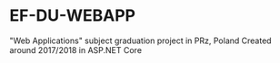 # EF-DU-WEBAPP
"Web Applications" subject graduation project in PRz, Poland
Created around 2017/2018 in ASP.NET Core
